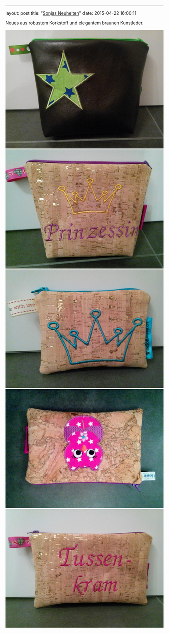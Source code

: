 ---
layout: post
title:  "<u>Sonjas Neuheiten</u>"
date:   2015-04-22  16:00:11

Neues aus robustem Korkstoff und elegantem braunen Kunstleder.

<img src="/images/kork4.jpg" />
<img src="/images/kork2.jpg" />
<img src="/images/kork3.jpg" />
<img src="/images/kork1.jpg" />
<img src="/images/kork5.jpg" />

